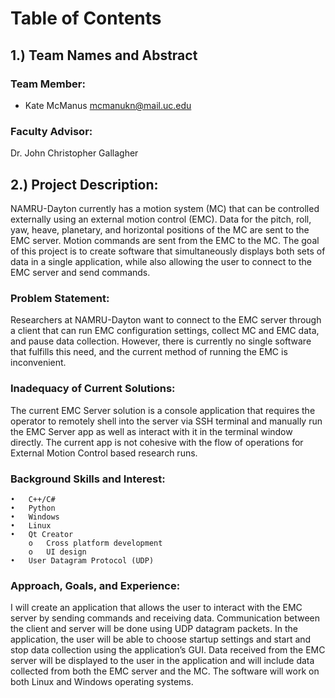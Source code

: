 # Table of Contents

## 1.) Team Names and Abstract

### Team Member:
 * Kate McManus mcmanukn@mail.uc.edu

### Faculty Advisor:
Dr. John Christopher Gallagher

## 2.) Project Description:
NAMRU-Dayton currently has a motion system (MC) that can be controlled externally using an external motion control (EMC). Data for the pitch, roll, yaw, heave, planetary, and horizontal positions of the MC are sent to the EMC server. Motion commands are sent from the EMC to the MC. The goal of this project is to create software that simultaneously displays both sets of data in a single application, while also allowing the user to connect to the EMC server and send commands. 

### Problem Statement:
Researchers at NAMRU-Dayton want to connect to the EMC server through a client that can run EMC configuration settings, collect MC and EMC data, and pause data collection. However, there is currently no single software that fulfills this need, and the current method of running the EMC is inconvenient.

### Inadequacy of Current Solutions:
The current EMC Server solution is a console application that requires the operator to remotely shell into the server via SSH terminal and manually run the EMC Server app as well as interact with it in the terminal window directly. The current app is not cohesive with the flow of operations for External Motion Control based research runs.

### Background Skills and Interest:
	•	C++/C#
	•	Python
	•	Windows
	•	Linux
	•	Qt Creator 
		o	Cross platform development 
		o	UI design
	•	User Datagram Protocol (UDP)

### Approach, Goals, and Experience:
I will create an application that allows the user to interact with the EMC server by sending commands and receiving data. Communication between the client and server will be done using UDP datagram packets. In the application, the user will be able to choose startup settings and start and stop data collection using the application’s GUI. Data received from the EMC server will be displayed to the user in the application and will include data collected from both the EMC server and the MC. The software will work on both Linux and Windows operating systems.
